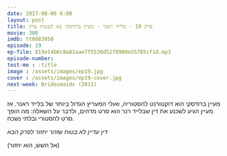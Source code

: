 ```yaml
---
date: 2017-08-06 6:00
layout: post
title: פרק 19 - בלייד ראנר - מעיין ברודסקי בא לעשות צדק
movie: 300
imdb: tt0083658
episode: 19
ep-file: 819e14b6c8a81aae7f5530d52f890de55785cf1d.mp3
episode-number: 
test-me : :title
image : /assets/images/ep19.jpg
cover : /assets/images/ep19-cover.jpg
next-week: Bridesmaids (2011)
---
```

מעיין ברודסקי הוא דוקטורנט להסטוריה, ואולי המעריץ הגדול ביותר של בלייד ראנר. אז מעיין הגיע לשכנע את דין שבלייד רנר הוא סרט מדהים, ולדבר על השאלה: מה הופך סרט להסטורי ובלתי נשכח.

*דין עדיין לא בטוח שזהר יחזור לפרק הבא*

(אל חשש, הוא יחזור)